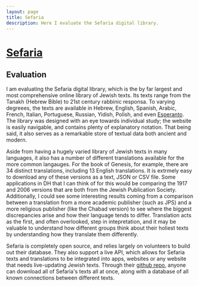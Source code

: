 ```yaml
---
layout: page
title: Sefaria
description: Here I evaluate the Sefaria digital library.
---
```


# [Sefaria](https://www.sefaria.org/texts)

## Evaluation

I am evaluating the Sefaria digital library, which is the by far largest and most comprehensive online library of Jewish texts. Its texts range from the Tanakh (Hebrew Bible) to 21st century rabbinic responsa. To varying degreees, the texts are available in Hebrew, English, Spanish, Arabic, French, Italian, Portuguese, Russian, Yidish, Polish, and even [Esperanto](https://en.wikipedia.org/wiki/Esperanto). The library was designed with an eye towards individual study; the website is easily navigable, and contains plenty of explanatory notation. That being said, it also serves as a remarkable store of textual data both ancient and modern.

Aside from having a hugely varied library of Jewish texts in many languages, it also has a number of different translations available for the more common langauges. For the book of Genesis, for example, there are 34 distinct translations, including 13 English translations. It is extrmely easy to download any of these versions as a text, JSON or CSV file. Some applications in DH that I can think of for this would be comparing the 1917 and 2006 versions that are both from the Jewish Publication Society. Additionally, I could see some interesting results coming from a comparison between a translation from a more academic publisher (such as JPS) and a more religious publisher (like the Chabad version) to see where the biggest discrepancies arise and how their language tends to differ. Translation acts as the first, and often overlooked, step in intepretation, and it may be valuable to understand how different groups think about their holiest texts by understanding how they translate them differently.

Sefaria is completely open source, and relies largely on volunteers to build out their database. They also support a live API, which allows for Sefaria texts and translations to be integrated into apps, websites or any website that needs live-updating Jewish texts. Through their [github repo](https://github.com/Sefaria/Sefaria-Export), anyone can download all of Sefaria's texts all at once, along with a database of all known connections between different texts.